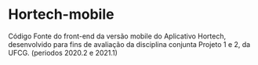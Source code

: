 # Hortech-mobile
Código Fonte do front-end da versão mobile do Aplicativo Hortech, desenvolvido para fins de avaliação da disciplina conjunta Projeto 1 e 2, da UFCG. (periodos 2020.2 e 2021.1)
